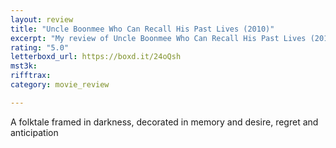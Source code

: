 ```yaml
---
layout: review
title: "Uncle Boonmee Who Can Recall His Past Lives (2010)"
excerpt: "My review of Uncle Boonmee Who Can Recall His Past Lives (2010)"
rating: "5.0"
letterboxd_url: https://boxd.it/24oQsh
mst3k: 
rifftrax: 
category: movie_review

---
```


A folktale framed in darkness, decorated in memory and desire, regret and anticipation
